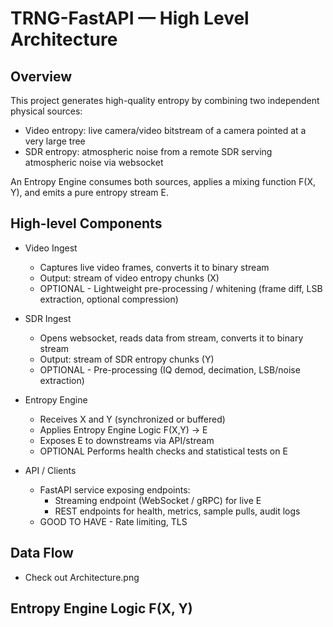 # TRNG-FastAPI — High Level Architecture

## Overview
This project generates high-quality entropy by combining two independent physical sources:
- Video entropy: live camera/video bitstream of a camera pointed at a very large tree
- SDR entropy: atmospheric noise from a remote SDR serving atmospheric noise via websocket

An Entropy Engine consumes both sources, applies a mixing function F(X, Y), and emits a pure entropy stream E.

## High-level Components
- Video Ingest
  - Captures live video frames, converts it to binary stream
  - Output: stream of video entropy chunks (X)
  - OPTIONAL - Lightweight pre-processing / whitening (frame diff, LSB extraction, optional compression)

- SDR Ingest
  - Opens websocket, reads data from stream, converts it to binary stream
  - Output: stream of SDR entropy chunks (Y)
  - OPTIONAL - Pre-processing (IQ demod, decimation, LSB/noise extraction)

- Entropy Engine
  - Receives X and Y (synchronized or buffered)
  - Applies Entropy Engine Logic F(X,Y) -> E
  - Exposes E to downstreams via API/stream
  - OPTIONAL Performs health checks and statistical tests on E

- API / Clients
  - FastAPI service exposing endpoints:
    - Streaming endpoint (WebSocket / gRPC) for live E
    - REST endpoints for health, metrics, sample pulls, audit logs
  - GOOD TO HAVE - Rate limiting, TLS

## Data Flow
- Check out Architecture.png

## Entropy Engine Logic F(X, Y)

